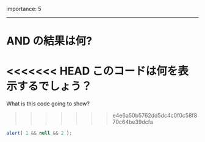 importance: 5

---

# AND の結果は何?

<<<<<<< HEAD
このコードは何を表示するでしょう？
=======
What is this code going to show?
>>>>>>> e4e6a50b5762dd5dc4c0f0c58f870c64be39dcfa

```js
alert( 1 && null && 2 );
```
